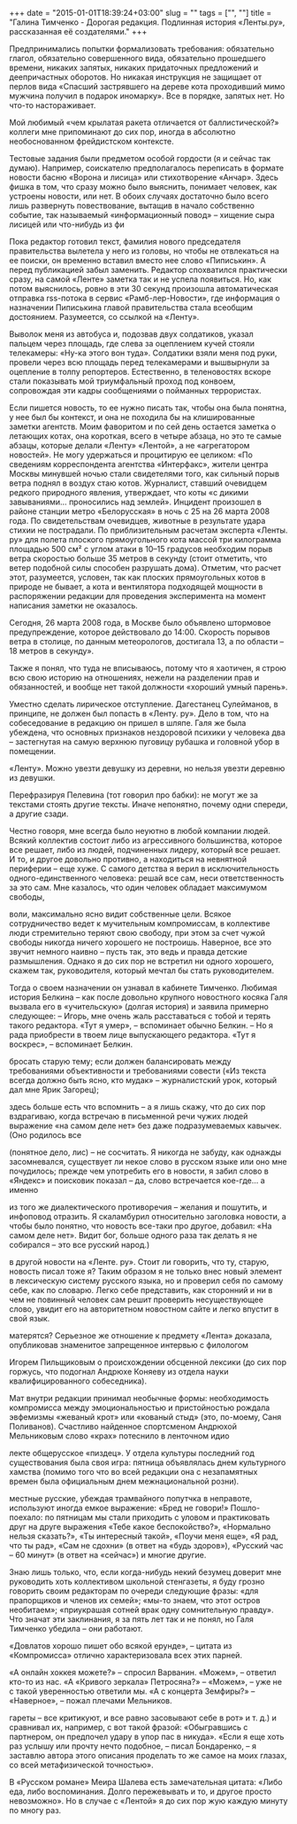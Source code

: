 +++
date = "2015-01-01T18:39:24+03:00"
slug = ""
tags = ["", ""]
title = "Галина Тимченко - Дорогая редакция. Подлинная история «Ленты.ру», рассказанная её создателями."
+++

Предпринимались попытки формализовать требования: обязательно глагол,
обязательно совершенного вида, обязательно прошедшего времени, никаких запятых,
никаких придаточных предложений и деепричастных оборотов. Но никакая инструкция
не защищает от перлов вида «Спасший застрявшего на дереве кота проходивший мимо
мужчина получил в подарок иномарку». Все в порядке, запятых нет. Но что-то
настораживает.

Мой любимый «чем крылатая ракета отличается от баллистической?» коллеги мне
припоминают до сих пор, иногда в абсолютно необоснованном фрейдистском
контексте.

Тестовые задания были предметом особой гордости (я и сейчас так думаю).
Например, соискателю предполагалось переписать в формате новости басню «Ворона и
лисица» или стихотворение «Анчар». Здесь фишка в том, что сразу можно было
выяснить, понимает человек, как устроены новости, или нет. В обоих случаях
достаточно было всего лишь развернуть повествование, вытащив в начало собственно
событие, так называемый «информационный повод» – хищение сыра лисицей или
что-нибудь из фи

Пока редактор готовил текст, фамилия нового председателя правительства вылетела
у него из головы, но чтобы не отвлекаться на ее поиски, он временно вставил
вместо нее слово «Пиписькин». А перед публикацией забыл заменить. Редактор
спохватился практически сразу, на самой «Ленте» заметка так и не успела
появиться. Но, как потом выяснилось, ровно в эти 30 секунд произошла
автоматическая отправка rss-потока в сервис «Рамб-лер-Новости», где информация о
назначении Пиписькина главой правительства стала всеобщим достоянием.
Разумеется, со ссылкой на «Ленту».

Выволок меня из автобуса и, подозвав двух солдатиков, указал пальцем через
площадь, где слева за оцеплением кучей стояли телекамеры: «Ну-ка этого вон
туда». Солдатики взяли меня под руки, провели через всю площадь перед
телекамерами и вышвырнули за оцепление в толпу репортеров. Естественно, в
теленовостях вскоре стали показывать мой триумфальный проход под конвоем,
сопровождая эти кадры сообщениями о пойманных террористах.

Если пишется новость, то ее нужно писать так, чтобы она была понятна, у нее был
бы контекст, и она не походила бы на клишированные заметки агентств. Моим
фаворитом и по сей день остается заметка о летающих котах, она короткая, всего в
четыре абзаца, но это те самые абзацы, которые делали «Ленту» «Лентой», а не
«агрегатором новостей». Не могу удержаться и процитирую ее целиком: «По
сведениям корреспондента агентства «Интерфакс», жители центра Москвы минувшей
ночью стали свидетелями того, как сильный порыв ветра поднял в воздух стаю
котов. Журналист, ставший очевидцем редкого природного явления, утверждает, что
коты «с дикими завываниями… проносились над землей». Инцидент произошел в районе
станции метро «Белорусская» в ночь с 25 на 26 марта 2008 года. По свидетельствам
очевидцев, животные в результате удара стихии не пострадали. По приблизительным
расчетам эксперта «Ленты. ру» для полета плоского прямоугольного кота массой три
килограмма площадью 500 см² с углом атаки в 10–15 градусов необходим порыв ветра
скоростью больше 35 метров в секунду (стоит отметить, что ветер подобной силы
способен разрушать дома). Отметим, что расчет этот, разумеется, условен, так как
плоских прямоугольных котов в природе не бывает, а кота и вентилятора подходящей
мощности в распоряжении редакции для проведения эксперимента на момент написания
заметки не оказалось.

Сегодня, 26 марта 2008 года, в Москве было объявлено штормовое предупреждение,
которое действовало до 14:00. Скорость порывов ветра в столице, по данным
метеорологов, достигала 13, а по области – 18 метров в секунду».

Также я понял, что туда не вписываюсь, потому что я хаотичен, я строю всю свою
историю на отношениях, нежели на разделении прав и обязанностей, и вообще нет
такой должности «хороший умный парень».

Уместно сделать лирическое отступление. Дагестанец Сулейманов, в принципе, не
должен был попасть в «Ленту. ру». Дело в том, что на собеседование в редакцию он
пришел в шляпе. Галя же была убеждена, что основных признаков нездоровой психики
у человека два – застегнутая на самую верхнюю пуговицу рубашка и головной убор в
помещении.

«Ленту». Можно увезти девушку из деревни, но нельзя увезти деревню из девушки.

Перефразируя Пелевина (тот говорил про бабки): не могут же за текстами стоять
другие тексты. Иначе непонятно, почему одни спереди, а другие сзади.

Честно говоря, мне всегда было неуютно в любой компании людей. Всякий коллектив
состоит либо из агрессивного большинства, которое все решает, либо из людей,
подчиненных лидеру, который все решает. И то, и другое довольно противно, а
находиться на невнятной периферии – еще хуже. С самого детства я верил в
исключительность одного-единственного человека: решай все сам, неси
ответственность за это сам. Мне казалось, что один человек обладает максимумом
свободы,

воли, максимально ясно видит собственные цели. Всякое сотрудничество ведет к
мучительным компромиссам, в коллективе люди стремительно теряют свою свободу,
при этом за счет чужой свободы никогда ничего хорошего не построишь. Наверное,
все это звучит немного наивно – пусть так, это ведь и правда детские
размышления. Однако я до сих пор не встретил ни одного хорошего, скажем так,
руководителя, который мечтал бы стать руководителем.

Тогда о своем назначении он узнавал в кабинете Тимченко. Любимая история Белкина
– как после довольно крупного новостного косяка Галя вызвала его в «учительскую»
(долгая история) и заявила примерно следующее: – Игорь, мне очень жаль
расставаться с тобой и терять такого редактора. «Тут я умер», – вспоминает
обычно Белкин. – Но я рада приобрести в твоем лице выпускающего редактора. «Тут
я воскрес», – вспоминает Белкин.

бросать старую тему; если должен балансировать между требованиями объективности
и требованиями совести («Из текста всегда должно быть ясно, кто мудак» –
журналистский урок, который дал мне Ярик Загорец);

здесь больше есть что вспомнить – а я лишь скажу, что до сих пор вздрагиваю,
когда встречаю в письменной речи чужих людей выражение «на самом деле нет» без
даже подразумеваемых кавычек. (Оно родилось все 

(понятное дело, лис) – не сосчитать. Я никогда не забуду, как однажды
засомневался, существует ли некое слово в русском языке или оно мне почудилось;
прежде чем употребить его в новости, я забил слово в «Яндекс» и поисковик
показал – да, слово встречается кое-где… а именно

из того же диалектического противоречия – желания и пошутить, и инфоповод
отразить. Я скаламбурил относительно заголовка новости, а чтобы было понятно,
что новость все-таки про другое, добавил: «На самом деле нет». Видит бог, больше
одного раза так делать я не собирался – это все русский народ.)

в другой новости на «Ленте. ру». Стоит ли говорить, что ту, старую, новость
писал тоже я? Таким образом я не только внес новый элемент в лексическую систему
русского языка, но и проверил себя по самому себе, как по словарю. Легко себе
представить, как сторонний и ни в чем не повинный человек сам решит проверить
несуществующее слово, увидит его на авторитетном новостном сайте и легко впустит
в свой язык.

матерятся? Серьезное же отношение к предмету «Лента» доказала, опубликовав
знаменитое запрещенное интервью с филологом

Игорем Пильщиковым о происхождении обсценной лексики (до сих пор горжусь, что
подогнал Андрюхе Коняеву из отдела науки квалифицированного собеседника).

Мат внутри редакции принимал необычные формы: необходимость компромисса между
эмоциональностью и пристойностью рождала эвфемизмы «жеваный крот» или «кованый
стыд» (это, по-моему, Саня Поливанов). Счастливо найденное спортсменом Андрюхой
Мельниковым слово «крах» потеснило в ленточном идио

лекте общерусское «пиздец». У отдела культуры последний год существования была
своя игра: пятница объявлялась днем культурного хамства (помимо того что во всей
редакции она с незапамятных времен была официальным днем межнациональной розни).

местные русские, убеждая трамвайного попутчка в неправоте, используют иногда
емкое выражение: «Бред не говори!» Пошло-поехало: по пятницам мы стали приходить
с уловом и практиковать друг на друге выражения «Тебе какое беспокойство?»,
«Нормально нельзя сказать?», «Ты интересный такой», «Поучи меня еще», «Я рад,
что ты рад», «Сам не сдохни» (в ответ на «будь здоров»), «Русский час – 60
минут» (в ответ на «сейчас») и многие другие.

Знаю лишь только, что, если когда-нибудь некий безумец доверит мне руководить
хоть коллективом школьной стенгазеты, я буду грозно говорить своим редакторам по
очереди следующие фразы: «для прапорщиков и членов их семей»; «мы-то знаем, что
этот остров необитаем»; «приукрашая сотней врак одну сомнительную правду». Что
значат эти заклинания, я за пять лет так и не понял, но Галя Тимченко убедила –
они работают.

«Довлатов хорошо пишет обо всякой ерунде», – цитата из «Компромисса» отлично
характеризовала всех этих парней.

«А онлайн хоккея можете?» – спросил Варванин. «Можем», – ответил кто-то из нас.
«А «Кривого зеркала» Петросяна?» – «Можем», – уже не с такой уверенностью
ответили мы. «А с концерта Земфиры?» – «Наверное», – пожал плечами Мельников.

гареты – все критикуют, и все равно засовывают себе в рот» и т. д.) и сравнивал
их, например, с вот такой фразой: «Обыгравшись с партнером, он предпочел удару в
упор пас в никуда». «Если я еще хоть раз услышу или прочту нечто подобное, –
писал Бондаренко, – я заставлю автора этого описания проделать то же самое на
моих глазах, со всей метафизической точностью».

В «Русском романе» Меира Шалева есть замечательная цитата: «Либо еда, либо
воспоминания. Долго пережевывать и то, и другое просто невозможно». Но в случае
с «Лентой» я до сих пор жую каждую минуту по многу раз.
